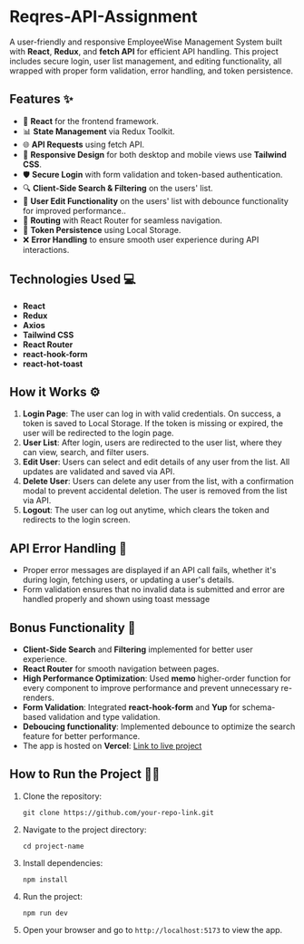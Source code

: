 # Reqres-API-Assignment

A user-friendly and responsive EmployeeWise Management System built with **React**,
**Redux**, and **fetch API** for efficient API handling. This project includes
secure login, user list management, and editing functionality, all wrapped with
proper form validation, error handling, and token persistence.

## Features ✨

- 🔄 **React** for the frontend framework.
- 📊 **State Management** via Redux Toolkit.
- 🌐 **API Requests** using fetch API.
- 🎨 **Responsive Design** for both desktop and mobile views use **Tailwind CSS**.
- 🛡️ **Secure Login** with form validation and token-based authentication.
- 🔍 **Client-Side Search & Filtering** on the users' list.
- 📝 **User Edit Functionality** on the users' list with debounce functionality for improved performance..
- 🚥 **Routing** with React Router for seamless navigation.
- 📂 **Token Persistence** using Local Storage.
- ❌ **Error Handling** to ensure smooth user experience during API
  interactions.

## Technologies Used 💻

- **React**
- **Redux**
- **Axios**
- **Tailwind CSS**
- **React Router**
- **react-hook-form**
- **react-hot-toast**

## How it Works ⚙️

1.  **Login Page**: The user can log in with valid credentials. On success, a
    token is saved to Local Storage. If the token is missing or expired, the
    user will be redirected to the login page.
2.  **User List**: After login, users are redirected to the user list, where
    they can view, search, and filter users.
3.  **Edit User**: Users can select and edit details of any user from the list.
    All updates are validated and saved via API.
4.  **Delete User**: Users can delete any user from the list, with a confirmation modal to prevent accidental deletion. The user is removed from the list via API.
5.  **Logout**: The user can log out anytime, which clears the token and
    redirects to the login screen.


## API Error Handling 🚨

- Proper error messages are displayed if an API call fails, whether it's during
  login, fetching users, or updating a user's details.
- Form validation ensures that no invalid data is submitted and error are
  handled properly and shown using toast message

## Bonus Functionality 🎉

- **Client-Side Search** and **Filtering** implemented for better user experience.
- **React Router** for smooth navigation between pages.
- **High Performance Optimization**: Used **memo** higher-order function for every component to improve performance and prevent unnecessary re-renders.
- **Form Validation**: Integrated **react-hook-form** and **Yup** for schema-based validation and type validation.
- **Deboucing functionality**:  Implemented debounce to optimize the search feature for better performance.
- The app is hosted on **Vercel**:
  [Link to live project](https://reqres-api-assignment.vercel.app)


## How to Run the Project 🏃‍♂️

1. Clone the repository:

   ```
   git clone https://github.com/your-repo-link.git 
   ```

2. Navigate to the project directory:

   ```
   cd project-name
   ```

3. Install dependencies:

   ```
   npm install
   ```

4. Run the project:

   ```
   npm run dev
   ```

5. Open your browser and go to `http://localhost:5173` to view the app.

